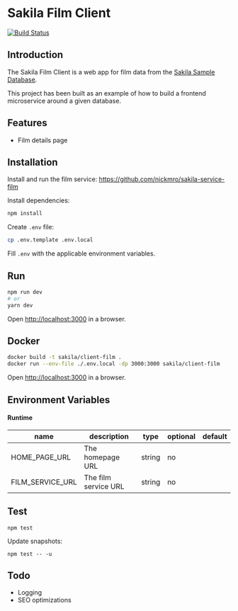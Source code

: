 # Sakila Film Client
[![Build Status](https://travis-ci.com/nickmro/sakila-client-film.svg?branch=master)](https://travis-ci.com/nickmro/sakila-client-film)

## Introduction

The Sakila Film Client is a web app for film data from the [Sakila Sample Database](https://dev.mysql.com/doc/sakila/en/).

This project has been built as an example of how to build a frontend microservice around a given database.

## Features

- Film details page

## Installation

Install and run the film service: https://github.com/nickmro/sakila-service-film

Install dependencies:
```bash
npm install
```

Create `.env` file:
```bash
cp .env.template .env.local
```

Fill `.env` with the applicable environment variables.

## Run

```bash
npm run dev
# or
yarn dev
```

Open [http://localhost:3000](http://localhost:3000) in a browser.

## Docker

```bash
docker build -t sakila/client-film .
docker run --env-file ./.env.local -dp 3000:3000 sakila/client-film
```

Open [http://localhost:3000](http://localhost:3000) in a browser.

## Environment Variables
#### Runtime
| name                   | description                                     | type    | optional | default      |
|------------------------|-------------------------------------------------|---------|----------|--------------|
| HOME_PAGE_URL          | The homepage URL                                | string  | no       |              |
| FILM_SERVICE_URL       | The film service URL                            | string  | no       |              |

## Test

```
npm test
```

Update snapshots:
```
npm test -- -u
```

## Todo

- Logging
- SEO optimizations
